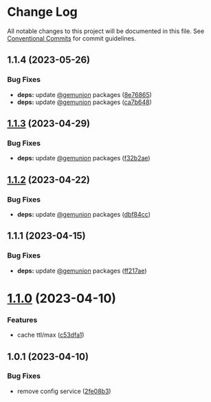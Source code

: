 # Change Log

All notable changes to this project will be documented in this file.
See [Conventional Commits](https://conventionalcommits.org) for commit guidelines.

## 1.1.4 (2023-05-26)

### Bug Fixes

- **deps:** update [@gemunion](https://github.com/gemunion) packages ([8e76865](https://github.com/gemunion/nestjs-packages/commit/8e768657920ab1c0ecf046bd198dd8d5adf570a1))
- **deps:** update [@gemunion](https://github.com/gemunion) packages ([ca7b648](https://github.com/gemunion/nestjs-packages/commit/ca7b648ee82529432478fda57f12106c887d26b6))

## [1.1.3](https://github.com/gemunion/nestjs-packages/compare/@gemunion/nest-js-module-cache@1.1.2...@gemunion/nest-js-module-cache@1.1.3) (2023-04-29)

### Bug Fixes

- **deps:** update [@gemunion](https://github.com/gemunion) packages ([f32b2ae](https://github.com/gemunion/nestjs-packages/commit/f32b2aefbe61345235f04a3c478e7273727d155d))

## [1.1.2](https://github.com/gemunion/nestjs-packages/compare/@gemunion/nest-js-module-cache@1.1.1...@gemunion/nest-js-module-cache@1.1.2) (2023-04-22)

### Bug Fixes

- **deps:** update [@gemunion](https://github.com/gemunion) packages ([dbf84cc](https://github.com/gemunion/nestjs-packages/commit/dbf84ccd0b38f1bbb7093be908767a9ab3d26795))

## 1.1.1 (2023-04-15)

### Bug Fixes

- **deps:** update [@gemunion](https://github.com/gemunion) packages ([ff217ae](https://github.com/gemunion/nestjs-packages/commit/ff217ae8cbcef6e9eb8bf12a4e66c71e378d21f7))

# [1.1.0](https://github.com/gemunion/nestjs-packages/compare/@gemunion/nest-js-module-cache@1.0.1...@gemunion/nest-js-module-cache@1.1.0) (2023-04-10)

### Features

- cache ttl/max ([c53dfa1](https://github.com/gemunion/nestjs-packages/commit/c53dfa129f61297441695353f319030cdc04b5f2))

## 1.0.1 (2023-04-10)

### Bug Fixes

- remove config service ([2fe08b3](https://github.com/gemunion/nestjs-packages/commit/2fe08b34e3c2b76763b61d91e5a3bb834a4129cf))

